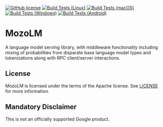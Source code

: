 [![GitHub license](https://img.shields.io/badge/license-Apache2-blue.svg)](https://github.com/google-research/mozolm/blob/main/LICENSE)
[![Build Tests (Linux)](https://github.com/google-research/mozolm/workflows/linux/badge.svg)](https://github.com/google-research/mozolm/actions?query=workflow%3A%22linux%22)
[![Build Tests (macOS)](https://github.com/google-research/mozolm/workflows/macos/badge.svg)](https://github.com/google-research/mozolm/actions?query=workflow%3A%22macos%22)
[![Build Tests (Windows)](https://github.com/google-research/mozolm/workflows/windows/badge.svg)](https://github.com/google-research/mozolm/actions?query=workflow%3A%22windows%22)
[![Build Tests (Android)](https://github.com/google-research/mozolm/workflows/android/badge.svg)](https://github.com/google-research/mozolm/actions?query=workflow%3A%22android%22)

# MozoLM

A language model serving library, with middleware functionality including mixing
of probabilities from disparate base language model types and tokenizations
along with RPC client/server interactions.

## License

MozoLM is licensed under the terms of the Apache license. See [LICENSE](LICENSE)
for more information.

## Mandatory Disclaimer

This is not an officially supported Google product.
